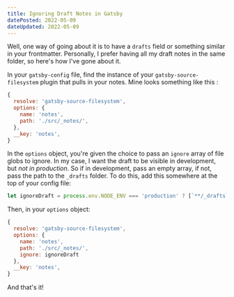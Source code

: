 ```yaml
---
title: Ignoring Draft Notes in Gatsby
datePosted: 2022-05-09
dateUpdated: 2022-05-09
---
```


Well, one way of going about it is to have a `drafts` field or something similar in your frontmatter. Personally, I prefer having all my draft notes in the same folder, so here's how I've gone about it. 

In your `gatsby-config` file, find the instance of your `gatsby-source-filesystem` plugin that pulls in your notes. Mine looks something like this :

```js
{
  resolve: 'gatsby-source-filesystem',
  options: {
	name: 'notes',
	path: './src/_notes/',
  },
  __key: 'notes',
}
```

In the `options` object, you're given the choice to pass an `ignore` array of file globs to ignore.  In my case, I want the draft to be visible in development, but *not in production*. So if in development, pass an empty array, if not, pass the path to the `_drafts` folder. To do this, add this somewhere at the top of your config file:

```js
let ignoreDraft = process.env.NODE_ENV === 'production' ? [`**/_drafts`] : [];
```

Then, in your `options` object:

```js
{
  resolve: 'gatsby-source-filesystem',
  options: {
	name: 'notes',
	path: './src/_notes/',
	ignore: ignoreDraft
  },
  __key: 'notes',
}

```

And that's it!